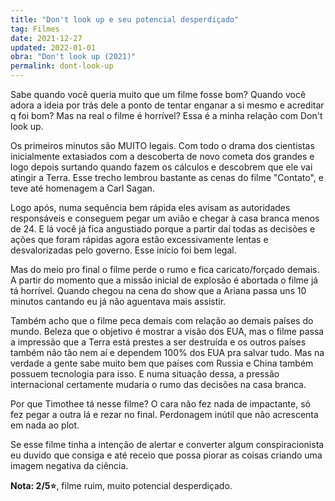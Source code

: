 ```yaml
---
title: "Don't look up e seu potencial desperdiçado"
tag: Filmes
date: 2021-12-27
updated: 2022-01-01
obra: "Don't look up (2021)"
permalink: dont-look-up
---
```


Sabe quando você queria muito que um filme fosse bom? Quando você adora a ideia por trás dele a ponto de tentar enganar a si mesmo e acreditar q foi bom? Mas na real o filme é horrível? Essa é a minha relação com Don't look up.

Os primeiros minutos são MUITO legais. Com todo o drama dos cientistas inicialmente extasiados com a descoberta de novo cometa dos grandes e logo depois surtando quando fazem os cálculos e descobrem que ele vai atingir a Terra. Esse trecho lembrou bastante as cenas do filme "Contato", e teve até homenagem a Carl Sagan.

Logo após, numa sequência bem rápida eles avisam as autoridades responsáveis e conseguem pegar um avião e chegar à casa branca  menos de 24. E lá você já fica angustiado porque a partir daí todas as decisões e ações que foram rápidas agora estão excessivamente lentas e desvalorizadas pelo governo. Esse início foi bem legal.

Mas do meio pro final o filme perde o rumo e fica caricato/forçado demais. A partir do momento que a missão inicial de explosão é abortada o filme já tá horrível. Quando chegou na cena do show que a Ariana passa uns 10 minutos cantando eu já não aguentava mais assistir.

Também acho que o filme peca demais com relação ao demais países do mundo. Beleza que o objetivo é mostrar a visão dos EUA, mas o filme passa a impressão que a Terra está prestes a ser destruída e os outros países também não tão nem aí e dependem 100% dos EUA pra salvar tudo. Mas na verdade a gente sabe muito bem que países com Russia e China também possuem tecnologia para isso. E numa situação dessa, a pressão internacional certamente mudaria o rumo das decisões na casa branca.

Por que Timothee tá nesse filme? O cara não fez nada de impactante, só fez pegar a outra lá e rezar no final. Perdonagem inútil que não acrescenta em nada ao plot.

Se esse filme tinha a intenção de alertar e converter algum conspiracionista eu duvido que consiga e até receio que possa piorar as coisas criando uma imagem negativa da ciência.

**Nota: 2/5⭐**, filme ruim, muito potencial desperdiçado.
